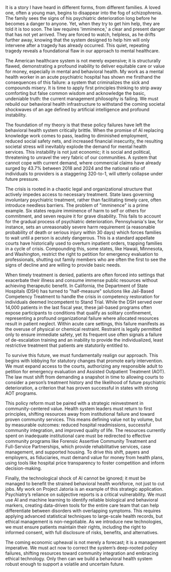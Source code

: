 It is a story I have heard in different forms, from different families. A loved one, often a young man, begins to disappear into the fog of schizophrenia. The family sees the signs of his psychiatric deterioration long before he becomes a danger to anyone. Yet, when they try to get him help, they are told it is too soon. The law requires 'imminence,' a clear and present danger that has not yet arrived. They are forced to watch, helpless, as he drifts further away, knowing that the system designed to help him will only intervene after a tragedy has already occurred. This quiet, repeating tragedy reveals a foundational flaw in our approach to mental healthcare.

The American healthcare system is not merely expensive; it is structurally flawed, demonstrating a profound inability to deliver equitable care or value for money, especially in mental and behavioral health. My work as a mental health worker in an acute psychiatric hospital has shown me firsthand the consequences of this failure: a system that criminalizes the sick and compounds misery. It is time to apply first principles thinking to strip away comforting but false common wisdom and acknowledge the basic, undeniable truth: the current management philosophy is failing. We must rebuild our behavioral health infrastructure to withstand the coming societal shockwaves of an age defined by artificial intelligence and profound instability.

The foundation of my theory is that these policy failures have left the behavioral health system critically brittle. When the promise of AI replacing knowledge work comes to pass, leading to diminished employment, reduced social safety nets, and increased financial insecurity, the resulting societal stress will inevitably explode the demand for mental health services. This instability is not just economic; it is social and political, threatening to unravel the very fabric of our communities. A system that cannot cope with current demand, where commercial claims have already surged by 43.7% between 2018 and 2024 and the national ratio of individuals to providers is a staggering 320-to-1, will utterly collapse under future pressure.

The crisis is rooted in a chaotic legal and organizational structure that actively impedes access to necessary treatment. State laws governing involuntary psychiatric treatment, rather than facilitating timely care, often introduce needless barriers. The problem of "imminence" is a prime example. Six states require imminence of harm to self or others for commitment, and seven require it for grave disability. This fails to account for the gradual process of psychiatric deterioration. Pennsylvania's law, for instance, sets an unreasonably severe harm requirement (a reasonable probability of death or serious injury within 30 days) which forces families to wait until a person is acutely dangerous. This is a standard appellate courts have historically used to overturn inpatient orders, trapping families in a cycle of crisis. Compounding this, some states, like Hawaii, Minnesota, and Washington, restrict the right to petition for emergency evaluation to professionals, shutting out family members who are often the first to see the signs of decline and are willing to provide basic needs.

When timely treatment is denied, patients are often forced into settings that exacerbate their illness and consume immense public resources without achieving therapeutic benefit. In California, the Department of State Hospitals (DSH) has turned to "half-measure" solutions like Jail-Based Competency Treatment to handle the crisis in competency restoration for individuals deemed Incompetent to Stand Trial. While the DSH served over 14,000 patients in the last fiscal year, these jail-based programs often expose participants to conditions that qualify as solitary confinement, representing a profound organizational failure where allocated resources result in patient neglect. Within acute care settings, this failure manifests as the overuse of physical or chemical restraint. Restraint is legally permitted only to ensure immediate safety, yet its frequent use often signals a failure of de-escalation training and an inability to provide the individualized, least restrictive treatment that patients are statutorily entitled to.

To survive this future, we must fundamentally realign our approach. This begins with lobbying for statutory changes that promote early intervention. We must expand access to the courts, authorizing any responsible adult to petition for emergency evaluation and Assisted Outpatient Treatment (AOT). The law must shift from demanding a snapshot in time to allowing courts to consider a person’s treatment history and the likelihood of future psychiatric deterioration, a criterion that has proven successful in states with strong AOT programs.

This policy reform must be paired with a strategic reinvestment in community-centered value. Health system leaders must return to first principles, shifting resources away from institutional failure and toward proven community services. This means defining value not by volume, but by measurable outcomes: reduced hospital readmissions, successful community integration, and improved quality of life. The resources currently spent on inadequate institutional care must be redirected to effective community programs like Forensic Assertive Community Treatment and Full-Service Partnerships, which provide rehabilitative services, case management, and supported housing. To drive this shift, payers and employers, as fiduciaries, must demand value for money from health plans, using tools like hospital price transparency to foster competition and inform decision-making.

Finally, the technological shock of AI cannot be ignored; it must be managed to benefit the strained behavioral health workforce, not just to cut jobs. My work on Project Jatoria is an example of this strategic application. Psychiatry’s reliance on subjective reports is a critical vulnerability. We must use AI and machine learning to identify reliable biological and behavioral markers, creating data-driven tools for the entire care team that can help differentiate between disorders with overlapping symptoms. This requires applying advanced statistical techniques to large-scale health records, but ethical management is non-negotiable. As we introduce new technologies, we must ensure patients maintain their rights, including the right to informed consent, with full disclosure of risks, benefits, and alternatives.

The coming economic upheaval is not merely a forecast; it is a management imperative. We must act now to correct the system’s deep-rooted policy failures, shifting resources toward community integration and embracing ethical technology. Only then can we build a behavioral health system robust enough to support a volatile and uncertain future.